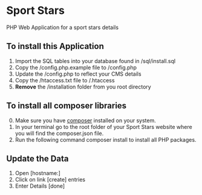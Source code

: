 # Sport Stars

PHP Web Application for a sport stars details

## To install this Application

1. Import the SQL tables into your database found in /sql/install.sql
2. Copy the /config.php.example file to /config.php
3. Update the /config.php to reflect your CMS details
4. Copy the /htaccess.txt file to /.htaccess
5. **Remove** the /installation folder from you root directory

## To install all composer libraries

0. Make sure you have [composer](https://getcomposer.org/doc/00-intro.md#installation-linux-unix-macos) installed on your system.
1. In your terminal go to the root folder of your Sport Stars website where you will find the composer.json file.
2. Run the following command composer install to install all PHP packages.

## Update the Data

1. Open [hostname:]
2. Click on link [create] entries
3. Enter Details [done]
